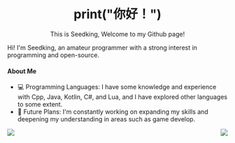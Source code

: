 <p align="center">
    <h1 align="center">print("你好！") </h1> 
    <p align="center">This is Seedking, Welcome to my Github page!</p>   
</p>
Hi! I'm Seedking, an amateur programmer with a strong interest in programming and open-source.  

#### About Me
- 💻 Programming Languages: I have some knowledge and experience with Cpp, Java, Kotlin, C#, and Lua, and I have explored other languages to some extent.  
- 🌻 Future Plans: I'm constantly working on expanding my skills and deepening my understanding in areas such as game develop.  

<a href="https://github.com/anuraghazra/github-readme-stats">
  <img align="left" src="https://github-readme-stats.vercel.app/api/top-langs/?username=Seedking&hide_border=true&layout=compact" />
</a>
<a href="https://github.com/anuraghazra/github-readme-stats">
  <img align="right" src="https://github-readme-stats.vercel.app/api?username=Seedking&show_icons=true&hide_border=true" />
</a>
